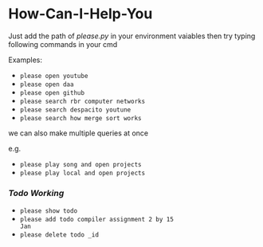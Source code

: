 # How-Can-I-Help-You
Just add the path of *please.py* in your environment vaiables then try typing following commands in your cmd 

Examples:

* <code>please open youtube</code><br>
* <code>please open daa</code><br>
* <code>please open github</code><br>
* <code>please search rbr computer networks</code><br>
* <code>please search despacito youtune</code><br>
* <code>please search how merge sort works</code><br>

we can also make multiple queries at once

e.g. <br>
* <code>please play song  and open projects </code>
* <code>please play local and open projects </code>

### *Todo Working*
*  <code>please show todo</code><br>
*  <code>please add todo compiler assignment 2 by 15 Jan</code><br>
*  <code>please delete todo _id </code><br>